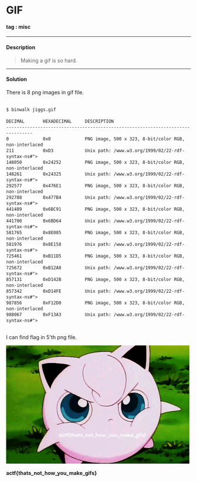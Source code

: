 # **GIF**

#### tag : misc

-----------------------------------------------

#### Description

>Making a gif is so hard.

-----------------------------------------------

#### Solution

There is 8 png images in gif file.

~~~

$ binwalk jiggs.gif

DECIMAL       HEXADECIMAL     DESCRIPTION
--------------------------------------------------------------------------------
0             0x0             PNG image, 500 x 323, 8-bit/color RGB, non-interlaced
211           0xD3            Unix path: /www.w3.org/1999/02/22-rdf-syntax-ns#">
148050        0x24252         PNG image, 500 x 323, 8-bit/color RGB, non-interlaced
148261        0x24325         Unix path: /www.w3.org/1999/02/22-rdf-syntax-ns#">
292577        0x476E1         PNG image, 500 x 323, 8-bit/color RGB, non-interlaced
292788        0x477B4         Unix path: /www.w3.org/1999/02/22-rdf-syntax-ns#">
441489        0x6BC91         PNG image, 500 x 323, 8-bit/color RGB, non-interlaced
441700        0x6BD64         Unix path: /www.w3.org/1999/02/22-rdf-syntax-ns#">
581765        0x8E085         PNG image, 500 x 323, 8-bit/color RGB, non-interlaced
581976        0x8E158         Unix path: /www.w3.org/1999/02/22-rdf-syntax-ns#">
725461        0xB11D5         PNG image, 500 x 323, 8-bit/color RGB, non-interlaced
725672        0xB12A8         Unix path: /www.w3.org/1999/02/22-rdf-syntax-ns#">
857131        0xD142B         PNG image, 500 x 323, 8-bit/color RGB, non-interlaced
857342        0xD14FE         Unix path: /www.w3.org/1999/02/22-rdf-syntax-ns#">
987856        0xF12D0         PNG image, 500 x 323, 8-bit/color RGB, non-interlaced
988067        0xF13A3         Unix path: /www.w3.org/1999/02/22-rdf-syntax-ns#">


~~~

I can find flag in 5'th png file.

![image](./5.png)

**actf{thats_not_how_you_make_gifs}**
